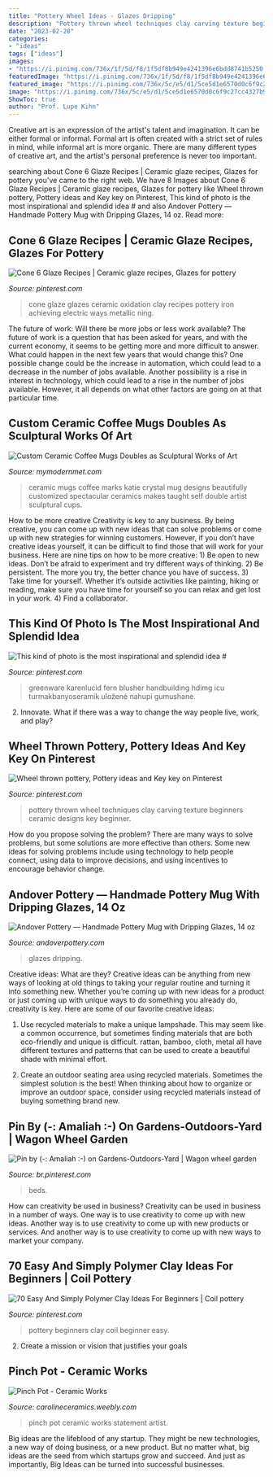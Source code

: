 ```yaml
---
title: "Pottery Wheel Ideas - Glazes Dripping"
description: "Pottery thrown wheel techniques clay carving texture beginners ceramic designs key beginner"
date: "2023-02-20"
categories:
- "ideas"
tags: ["ideas"]
images:
- "https://i.pinimg.com/736x/1f/5d/f8/1f5df8b949e4241396e6bdd8741b5250.jpg"
featuredImage: "https://i.pinimg.com/736x/1f/5d/f8/1f5df8b949e4241396e6bdd8741b5250.jpg"
featured_image: "https://i.pinimg.com/736x/5c/e5/d1/5ce5d1e6570d0c6f9c27cc4327b9959c--garden-planters-container-garden.jpg"
image: "https://i.pinimg.com/736x/5c/e5/d1/5ce5d1e6570d0c6f9c27cc4327b9959c--garden-planters-container-garden.jpg"
ShowToc: true
author: "Prof. Lupe Kihn"
---
```



Creative art is an expression of the artist's talent and imagination. It can be either formal or informal. Formal art is often created with a strict set of rules in mind, while informal art is more organic. There are many different types of creative art, and the artist's personal preference is never too important.

	

		
searching about Cone 6 Glaze Recipes | Ceramic glaze recipes, Glazes for pottery you've came to the right web. We have 8 Images about Cone 6 Glaze Recipes | Ceramic glaze recipes, Glazes for pottery like Wheel thrown pottery, Pottery ideas and Key key on Pinterest, This kind of photo is the most inspirational and splendid idea # and also Andover Pottery — Handmade Pottery Mug with Dripping Glazes, 14 oz. Read more:
		
    
## Cone 6 Glaze Recipes | Ceramic Glaze Recipes, Glazes For Pottery

<img loading=lazy src="https://i.pinimg.com/736x/b8/9a/03/b89a03e7999a4438a24fd39e36c2ad50.jpg" onerror="this.onerror=null;this.src='https://tse3.mm.bing.net/th?id=OIP.vjNuOx6XWLLIpEMml0WjdgHaNL&amp;pid=15.1';" alt="Cone 6 Glaze Recipes | Ceramic glaze recipes, Glazes for pottery">

_Source: pinterest.com_

>cone glaze glazes ceramic oxidation clay recipes pottery iron achieving electric ways metallic ning. 

	

The future of work: Will there be more jobs or less work available?
The future of work is a question that has been asked for years, and with the current economy, it seems to be getting more and more difficult to answer. What could happen in the next few years that would change this? One possible change could be the increase in automation, which could lead to a decrease in the number of jobs available. Another possibility is a rise in interest in technology, which could lead to a rise in the number of jobs available. However, it all depends on what other factors are going on at that particular time.

    
## Custom Ceramic Coffee Mugs Doubles As Sculptural Works Of Art

<img loading=lazy src="http://mymodernmet.com/wp/wp-content/uploads/2017/04/katie-marks-ceramics-13.jpg" onerror="this.onerror=null;this.src='https://tse2.mm.bing.net/th?id=OIP.sthXB8-A5qskjzeIApW32wHaHa&amp;pid=15.1';" alt="Custom Ceramic Coffee Mugs Doubles as Sculptural Works of Art">

_Source: mymodernmet.com_

>ceramic mugs coffee marks katie crystal mug designs beautifully customized spectacular ceramics makes taught self double artist sculptural cups. 

	

How to be more creative
Creativity is key to any business. By being creative, you can come up with new ideas that can solve problems or come up with new strategies for winning customers. However, if you don’t have creative ideas yourself, it can be difficult to find those that will work for your business. Here are nine tips on how to be more creative: 1) Be open to new ideas. Don’t be afraid to experiment and try different ways of thinking. 2) Be persistent. The more you try, the better chance you have of success. 3) Take time for yourself. Whether it’s outside activities like painting, hiking or reading, make sure you have time for yourself so you can relax and get lost in your work. 4) Find a collaborator.

    
## This Kind Of Photo Is The Most Inspirational And Splendid Idea #

<img loading=lazy src="https://i.pinimg.com/originals/54/f5/93/54f5939176611de913151140587edac2.jpg" onerror="this.onerror=null;this.src='https://tse3.mm.bing.net/th?id=OIP.FoR5xsmJ5OgtzQqvaDxUEwHaJ4&amp;pid=15.1';" alt="This kind of photo is the most inspirational and splendid idea #">

_Source: pinterest.com_

>greenware karenlucid fern blusher handbuilding hdimg icu turmakbanyoseramik uložené nahupi gumushane. 

	

2. Innovate. What if there was a way to change the way people live, work, and play?

    
## Wheel Thrown Pottery, Pottery Ideas And Key Key On Pinterest

<img loading=lazy src="https://s-media-cache-ak0.pinimg.com/736x/aa/0e/7d/aa0e7d25b0bf1f5d961a810ff57170eb.jpg" onerror="this.onerror=null;this.src='https://tse4.mm.bing.net/th?id=OIP.CXXDlrFuwPD8giA3q_5tnwHaIA&amp;pid=15.1';" alt="Wheel thrown pottery, Pottery ideas and Key key on Pinterest">

_Source: pinterest.com_

>pottery thrown wheel techniques clay carving texture beginners ceramic designs key beginner. 

	

How do you propose solving the problem?
There are many ways to solve problems, but some solutions are more effective than others. Some new ideas for solving problems include using technology to help people connect, using data to improve decisions, and using incentives to encourage behavior change.

    
## Andover Pottery — Handmade Pottery Mug With Dripping Glazes, 14 Oz

<img loading=lazy src="https://assets.bigcartel.com/product_images/286831332/IMG_0671.jpg?auto=format&amp;fit=max&amp;h=1200&amp;w=1200" onerror="this.onerror=null;this.src='https://tse4.mm.bing.net/th?id=OIP.CX6WXV7yqcnzBUUwAJAZ_QHaHa&amp;pid=15.1';" alt="Andover Pottery — Handmade Pottery Mug with Dripping Glazes, 14 oz">

_Source: andoverpottery.com_

>glazes dripping. 

	

Creative ideas: What are they?
Creative ideas can be anything from new ways of looking at old things to taking your regular routine and turning it into something new. Whether you’re coming up with new ideas for a product or just coming up with unique ways to do something you already do, creativity is key. Here are some of our favorite creative ideas: 
1. Use recycled materials to make a unique lampshade. This may seem like a common occurrence, but sometimes finding materials that are both eco-friendly and unique is difficult. rattan, bamboo, cloth, metal all have different textures and patterns that can be used to create a beautiful shade with minimal effort. 

2. Create an outdoor seating area using recycled materials. Sometimes the simplest solution is the best! When thinking about how to organize or improve an outdoor space, consider using recycled materials instead of buying something brand new.

    
## Pin By (-: Amaliah :-) On Gardens-Outdoors-Yard | Wagon Wheel Garden

<img loading=lazy src="https://i.pinimg.com/736x/5c/e5/d1/5ce5d1e6570d0c6f9c27cc4327b9959c--garden-planters-container-garden.jpg" onerror="this.onerror=null;this.src='https://tse2.mm.bing.net/th?id=OIP.M_BsNpCQyj4W2G1En1p3tAHaJl&amp;pid=15.1';" alt="Pin by (-: Amaliah :-) on Gardens-Outdoors-Yard | Wagon wheel garden">

_Source: br.pinterest.com_

>beds. 

	

How can creativity be used in business?
Creativity can be used in business in a number of ways. One way is to use creativity to come up with new ideas. Another way is to use creativity to come up with new products or services. And another way is to use creativity to come up with new ways to market your company.

    
## 70 Easy And Simply Polymer Clay Ideas For Beginners | Coil Pottery

<img loading=lazy src="https://i.pinimg.com/736x/1f/5d/f8/1f5df8b949e4241396e6bdd8741b5250.jpg" onerror="this.onerror=null;this.src='https://tse1.mm.bing.net/th?id=OIP.KQ8NKp9xgoex5cnJhXXtqAHaHa&amp;pid=15.1';" alt="70 Easy And Simply Polymer Clay Ideas For Beginners | Coil pottery">

_Source: pinterest.com_

>pottery beginners clay coil beginner easy. 

	

2. Create a mission or vision that justifies your goals

    
## Pinch Pot - Ceramic Works

<img loading=lazy src="http://carolineceramics.weebly.com/uploads/1/4/6/2/14621700/5937349_orig.jpg?0" onerror="this.onerror=null;this.src='https://tse4.mm.bing.net/th?id=OIP.s7q7f-ffGDEyKw7nVHeW3QHaE-&amp;pid=15.1';" alt="Pinch Pot - Ceramic Works">

_Source: carolineceramics.weebly.com_

>pinch pot ceramic works statement artist. 

	

Big ideas are the lifeblood of any startup. They might be new technologies, a new way of doing business, or a new product. But no matter what, big ideas are the seed from which startups grow and succeed. And just as importantly, Big Ideas can be turned into successful businesses.

